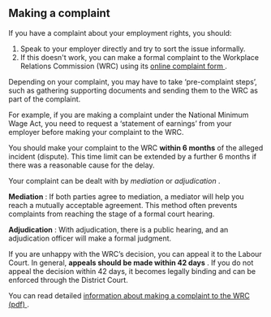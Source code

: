 ##  Making a complaint

If you have a complaint about your employment rights, you should:

  1. Speak to your employer directly and try to sort the issue informally. 
  2. If this doesn't work, you can make a formal complaint to the Workplace Relations Commission (WRC) using its [ online complaint form ](https://www.workplacerelations.ie/en/Complaints_Disputes/Refer_a_Dispute_Make_a_Complaint/) . 

Depending on your complaint, you may have to take ‘pre-complaint steps’, such
as gathering supporting documents and sending them to the WRC as part of the
complaint.

For example, if you are making a complaint under the National Minimum Wage
Act, you need to request a ‘statement of earnings’ from your employer before
making your complaint to the WRC.

You should make your complaint to the WRC **within 6 months** of the alleged
incident (dispute). This time limit can be extended by a further 6 months if
there was a reasonable cause for the delay.

Your complaint can be dealt with by _mediation_ or _adjudication_ .

**Mediation** : If both parties agree to mediation, a mediator will help you
reach a mutually acceptable agreement. This method often prevents complaints
from reaching the stage of a formal court hearing.

**Adjudication** : With adjudication, there is a public hearing, and an
adjudication officer will make a formal judgment.

If you are unhappy with the WRC’s decision, you can appeal it to the Labour
Court. In general, **appeals should be made within 42 days** . If you do not
appeal the decision within 42 days, it becomes legally binding and can be
enforced through the District Court.

You can read detailed [ information about making a complaint to the WRC (pdf)
](https://www.workplacerelations.ie/en/publications_forms/procedures_employment_and_equality_complaints.pdf)
.
